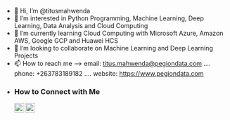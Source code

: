 - 👋 Hi, I’m @titusmahwenda
- 👀 I’m interested in Python Programming, Machine Learning, Deep Learning, Data Analysis and Cloud Computing
- 🌱 I’m currently learning Cloud Computing with Microsoft Azure, Amazon AWS, Google GCP and Huawei HCS 
- 💞️ I’m looking to collaborate on Machine Learning and Deep Learning Projects
- 📫 How to reach me --> email: titus.mahwenda@pegiondata.com .... phone: +263783189182 .... website: https://www.pegiondata.com
- <h3>How to Connect with Me</h3>
     <a href="https://twitter.com/PegionTitus">
     <img align="left" alt="Mitul | Twitter" width="22px" src="https://raw.githubusercontent.com/peterthehan/peterthehan/master/assets/twitter.svg" /></a>
     <a href="https://www.linkedin.com/in/titusmahwenda93">
     <img align="left" alt="Mitul's LinkedIN" width="22px" src="https://raw.githubusercontent.com/peterthehan/peterthehan/master/assets/linkedin.svg" />
     </a>

<!---
titusmahwenda/titusmahwenda is a ✨ special ✨ repository because its `README.md` (this file) appears on your GitHub profile.
You can click the Preview link to take a look at your changes.
--->
